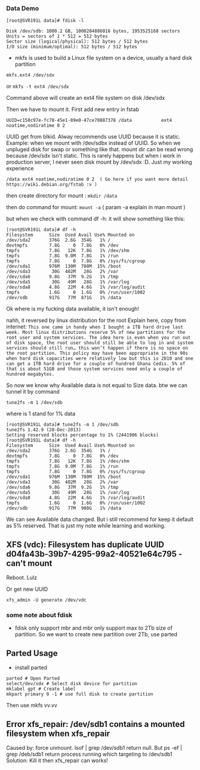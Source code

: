 ### Data Demo
```
[root@SVR191L data]# fdisk -l

Disk /dev/sdb: 1000.2 GB, 1000204886016 bytes, 1953525168 sectors
Units = sectors of 1 * 512 = 512 bytes
Sector size (logical/physical): 512 bytes / 512 bytes
I/O size (minimum/optimal): 512 bytes / 512 bytes
```


- mkfs is used to build a Linux file system on a device, usually a hard disk partition

`
mkfs.ext4 /dev/sdx
`

or 
`
mkfs -t ext4 /dev/sdx
`

Command above will create an ext4 file system on disk /dev/sdx

Then we have to mount it.
First add new entry in fstab

`
UUID=c150c97e-fc78-45e1-89e0-47ce70887378 /data		  	  ext4	  noatime,nodiratime 0 2
`

UUID get from blkid. Alway recommends use UUID because it is static.
Example: when we mount with /dev/sdbx instead of UUID. So when we unpluged disk for swap or something like that. mount dir can be read wrong because /dev/sdx isn't static. This is rarely happens but when i work in production server, I never seen disk mount by /dev/sdx :D. Just my working experience

`
/data ext4 noatime,nodiratime 0 2  ( Go here if you want more detail https://wiki.debian.org/fstab :v )
`

then create directory for mount : `mkdir /data` 

then do command for mount: `mount -a` ( param -a explain in man mount )

but when we check with command df -h:
it will show something like this:
```
[root@SVR191L data]# df -h
Filesystem      Size  Used Avail Use% Mounted on
/dev/sda2       376G  2.6G  354G   1% /
devtmpfs        7.8G     0  7.8G   0% /dev
tmpfs           7.8G   12K  7.8G   1% /dev/shm
tmpfs           7.8G  9.0M  7.8G   1% /run
tmpfs           7.8G     0  7.8G   0% /sys/fs/cgroup
/dev/sda1       976M  130M  780M  15% /boot
/dev/sda3        30G  402M   28G   2% /var
/dev/sda6       9.8G   37M  9.2G   1% /tmp
/dev/sda5        30G   49M   28G   1% /var/log
/dev/sda8       4.8G   22M  4.6G   1% /var/log/audit
tmpfs           1.6G     0  1.6G   0% /run/user/1002
/dev/sdb        917G   77M  871G   1% /data
```

Ok where is my fucking data available, it isn't enough!

nahh, it reversed by linux distribution for the root
Explain here, copy from internet:
`
This one came in handy when I bought a 1TB hard drive last week. Most linux distributions reserve 5% of new partitions for the root user and system services. The idea here is even when you run out of disk space, the root user should still be able to log in and system services should still run… this won’t happen if there is no space on the root partition. This policy may have been appropriate in the 90s when hard disk capacities were relatively low but this is 2010 and one can get a 1TB hard drive for a couple of hundred Ghana Cedis. 5% of that is about 51GB and those system services need only a couple of hundred megabytes.
`

So now we know why Available data is not equal to Size data.
btw we can tunnel it by command
```
tune2fs -m 1 /dev/sdb
```
where is 1 stand for 1% data

```
[root@SVR191L data]# tune2fs -m 1 /dev/sdb
tune2fs 1.42.9 (28-Dec-2013)
Setting reserved blocks percentage to 1% (2441906 blocks)
[root@SVR191L data]# df -h
Filesystem      Size  Used Avail Use% Mounted on
/dev/sda2       376G  2.6G  354G   1% /
devtmpfs        7.8G     0  7.8G   0% /dev
tmpfs           7.8G   12K  7.8G   1% /dev/shm
tmpfs           7.8G  9.0M  7.8G   1% /run
tmpfs           7.8G     0  7.8G   0% /sys/fs/cgroup
/dev/sda1       976M  130M  780M  15% /boot
/dev/sda3        30G  402M   28G   2% /var
/dev/sda6       9.8G   37M  9.2G   1% /tmp
/dev/sda5        30G   49M   28G   1% /var/log
/dev/sda8       4.8G   22M  4.6G   1% /var/log/audit
tmpfs           1.6G     0  1.6G   0% /run/user/1002
/dev/sdb        917G   77M  908G   1% /data
```

We can see Available data changed. But i still recommend for keep it default as 5% reserved.
That is just my note while learning and working.


## XFS (vdc): Filesystem has duplicate UUID d04fa43b-39b7-4295-99a2-40521e64c795 - can't mount
Reboot. Lulz

Or get new UUID

```
xfs_admin -U generate /dev/vdc
```


### some note about fdisk
- fdisk only support mbr and mbr only support max to 2Tb size of partition. So we want to create new partition over 2Tb, use parted

## Parted Usage
- install parted

```
parted # Open Parted
select/dev/sdx # Select disk device for partition
mklabel gpt # Create label 
mkpart primary 0 -1 # use full disk to create partition
```

Then use mkfs vv.vv


## Error xfs_repair: /dev/sdb1 contains a mounted filesystem when xfs_repair
Caused by: force unmount. lsof | grep /dev/sdb1 return null. But ps -ef | grep /deb/sdb1 return process running which targeting to /dev/sdb1
Solution: Kill it then xfs_repair can works!
